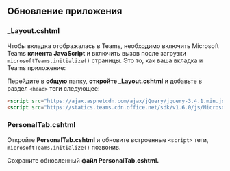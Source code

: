 ## <a name="update-your-application"></a>Обновление приложения

### <a name="_layoutcshtml"></a>_Layout.cshtml

Чтобы вкладка отображалась в Teams, необходимо включить Microsoft Teams **клиента JavaScript** и включить вызов после загрузки `microsoftTeams.initialize()` страницы. Это то, как ваша вкладка и Teams приложение:

Перейдите в **общую** папку, **откройте _Layout.cshtml** и добавьте в раздел `<head>` теги следующее:

```html
<script src="https://ajax.aspnetcdn.com/ajax/jQuery/jquery-3.4.1.min.js"></script>
<script src="https://statics.teams.cdn.office.net/sdk/v1.6.0/js/MicrosoftTeams.min.js"></script>
```

### <a name="personaltabcshtml"></a>PersonalTab.cshtml

Откройте **PersonalTab.cshtml** и обновите встроенные `<script>` теги, `microsoftTeams.initialize()` позвонив.

Сохраните обновленный **файл PersonalTab.cshtml.**